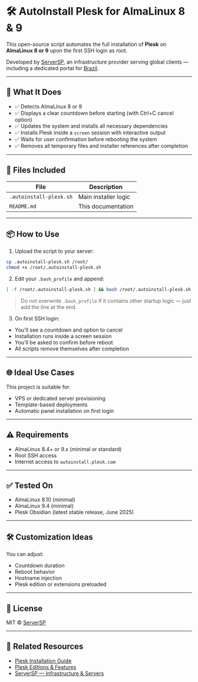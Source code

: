 
# 🛠️ AutoInstall Plesk for AlmaLinux 8 & 9

This open-source script automates the full installation of **Plesk** on **AlmaLinux 8 or 9** upon the first SSH login as root.

Developed by [ServerSP](https://serversp.com), an infrastructure provider serving global clients — including a dedicated portal for [Brazil](https://serversp.com.br).

---

## 🚀 What It Does

- ✅ Detects AlmaLinux 8 or 9
- ✅ Displays a clear countdown before starting (with Ctrl+C cancel option)
- ✅ Updates the system and installs all necessary dependencies
- ✅ Installs Plesk inside a `screen` session with interactive output
- ✅ Waits for user confirmation before rebooting the system
- ✅ Removes all temporary files and installer references after completion

---

## 📂 Files Included

| File                         | Description                                 |
|-----------------------------|---------------------------------------------|
| `.autoinstall-plesk.sh`     | Main installer logic                        |
| `README.md`                 | This documentation                          |

---

## 📦 How to Use

1. Upload the script to your server:
```bash
cp .autoinstall-plesk.sh /root/
chmod +x /root/.autoinstall-plesk.sh
```

2. Edit your `.bash_profile` and append:
```bash
[ -f /root/.autoinstall-plesk.sh ] && bash /root/.autoinstall-plesk.sh
```

> Do not overwrite `.bash_profile` if it contains other startup logic — just add the line at the end.

3. On first SSH login:
- You'll see a countdown and option to cancel
- Installation runs inside a screen session
- You'll be asked to confirm before reboot
- All scripts remove themselves after completion

---

## 🌐 Ideal Use Cases

This project is suitable for:
- VPS or dedicated server provisioning
- Template-based deployments
- Automatic panel installation on first login

---

## ⚠️ Requirements

- AlmaLinux 8.4+ or 9.x (minimal or standard)
- Root SSH access
- Internet access to `autoinstall.plesk.com`

---

## ✅ Tested On

- AlmaLinux 8.10 (minimal)
- AlmaLinux 9.4 (minimal)
- Plesk Obsidian (latest stable release, June 2025)

---

## 🛠️ Customization Ideas

You can adjust:
- Countdown duration
- Reboot behavior
- Hostname injection
- Plesk edition or extensions preloaded

---

## 📄 License

MIT © [ServerSP](https://serversp.com)

---

## 🔗 Related Resources

- [Plesk Installation Guide](https://docs.plesk.com/en-US/obsidian/quick-start-guide/)
- [Plesk Editions & Features](https://www.plesk.com/plesk-editions/)
- [ServerSP — Infrastructure & Servers](https://serversp.com)
